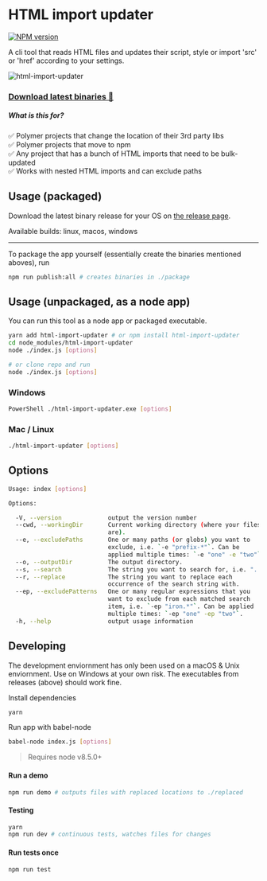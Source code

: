 # HTML import updater
[![NPM version][npm-img]][npm-link] 

A cli tool that reads HTML files and updates their script, style or import 'src' or 'href' according to your settings.

![html-import-updater](https://user-images.githubusercontent.com/1515742/31330377-7588674e-acde-11e7-94a9-40f73e7d1441.gif)

### [Download latest binaries 📀](https://github.com/DHI/html-import-updater/releases/latest)

##### What is this for?
✅ Polymer projects that change the location of their 3rd party libs<br/>
✅ Polymer projects that move to npm <br/>
✅ Any project that has a bunch of HTML imports that need to be bulk-updated <br/>
✅ Works with nested HTML imports and can exclude paths

## Usage (packaged)
Download the latest binary release for your OS on [the release page](https://github.com/DHI/html-import-updater/releases).

Available builds: linux, macos, windows

-------------------------------------------------------------------

To package the app yourself (essentially create the binaries mentioned aboves), run
```bash
npm run publish:all # creates binaries in ./package
```

## Usage (unpackaged, as a node app)
You can run this tool as a node app or packaged executable.

```bash
yarn add html-import-updater # or npm install html-import-updater
cd node_modules/html-import-updater
node ./index.js [options]
```

```bash
# or clone repo and run
node ./index.js [options]
```

### Windows
```bash
PowerShell ./html-import-updater.exe [options]
```
### Mac / Linux
```bash
./html-import-updater [options]
```

## Options
```bash
Usage: index [options]

Options:

  -V, --version             output the version number
  --cwd, --workingDir       Current working directory (where your files
                            are).
  --e, --excludePaths       One or many paths (or globs) you want to
                            exclude, i.e. `-e "prefix-*"`. Can be
                            applied multiple times: `-e "one" -e "two"`.
  --o, --outputDir          The output directory.
  --s, --search             The string you want to search for, i.e. "../"
  --r, --replace            The string you want to replace each     
                            occurrence of the search string with.
  --ep, --excludePatterns   One or many regular expressions that you
                            want to exclude from each matched search
                            item, i.e. `-ep "iron.*"`. Can be applied
                            multiple times: `-ep "one" -ep "two"`.
  -h, --help                output usage information
```

## Developing
The development enviornment has only been used on a macOS & Unix enviornment. Use on Windows at your own risk. The executables from releases (above) should work fine.

Install dependencies
```bash
yarn
```

Run app with babel-node
```bash
babel-node index.js [options]
```

> Requires node v8.5.0+

#### Run a demo
```bash
npm run demo # outputs files with replaced locations to ./replaced
```

#### Testing
```bash
yarn
npm run dev # continuous tests, watches files for changes
```

#### Run tests once
```bash
npm run test
```


[npm-img]: https://badge.fury.io/js/html-import-updater.svg
[npm-link]: https://npmjs.org/package/html-import-updater
